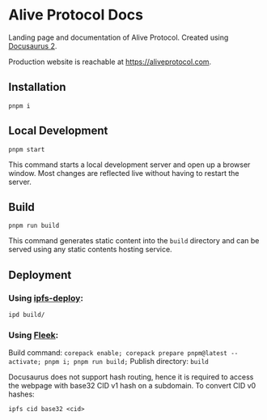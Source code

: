 # Alive Protocol Docs

Landing page and documentation of Alive Protocol. Created using [Docusaurus 2](https://v2.docusaurus.io).

Production website is reachable at https://aliveprotocol.com.

## Installation

```console
pnpm i
```

## Local Development

```console
pnpm start
```

This command starts a local development server and open up a browser window. Most changes are reflected live without having to restart the server.

## Build

```console
pnpm run build
```

This command generates static content into the `build` directory and can be served using any static contents hosting service.

## Deployment

### Using [ipfs-deploy](https://github.com/ipfs-shipyard/ipfs-deploy):
```console
ipd build/
```

### Using [Fleek](https://fleek.co):

Build command: `corepack enable; corepack prepare pnpm@latest --activate; pnpm i; pnpm run build;`
Publish directory: `build`

Docusaurus does not support hash routing, hence it is required to access the webpage with base32 CID v1 hash on a subdomain. To convert CID v0 hashes:
```console
ipfs cid base32 <cid>
```